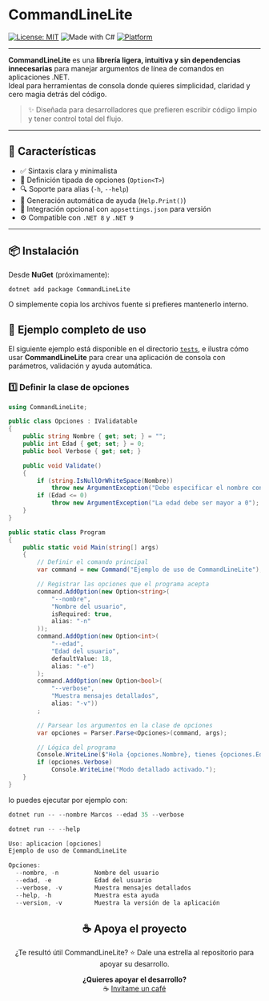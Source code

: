 # CommandLineLite

[![License: MIT](https://img.shields.io/badge/License-MIT-blue.svg)](https://opensource.org/licenses/MIT)
![Made with C#](https://img.shields.io/badge/Made%20with-C%23-239120.svg?logo=csharp)
[![Platform](https://img.shields.io/badge/Platform-Linux%20|%20Windows-orange.svg)](https://dotnet.microsoft.com/)

---

**CommandLineLite** es una **librería ligera, intuitiva y sin dependencias innecesarias** para manejar argumentos de línea de comandos en aplicaciones .NET.  
Ideal para herramientas de consola donde quieres simplicidad, claridad y cero magia detrás del código.

> ✨ Diseñada para desarrolladores que prefieren escribir código limpio y tener control total del flujo.

---

## 🚀 Características

- ✅ Sintaxis clara y minimalista  
- 🧩 Definición tipada de opciones (`Option<T>`)  
- 🔍 Soporte para alias (`-h`, `--help`)  
- 📘 Generación automática de ayuda (`Help.Print()`)  
- 🧱 Integración opcional con `appsettings.json` para versión  
- ⚙️ Compatible con `.NET 8` y `.NET 9`

---

## 📦 Instalación

Desde **NuGet** (próximamente):

```bash
dotnet add package CommandLineLite
```

O simplemente copia los archivos fuente si prefieres mantenerlo interno.

## 🧪 Ejemplo completo de uso

El siguiente ejemplo está disponible en el directorio [`tests`](./tests), e ilustra cómo usar **CommandLineLite** para crear una aplicación de consola con parámetros, validación y ayuda automática.

### 1️⃣ Definir la clase de opciones

```csharp
using CommandLineLite;

public class Opciones : IValidatable
{
    public string Nombre { get; set; } = "";
    public int Edad { get; set; } = 0;
    public bool Verbose { get; set; }

    public void Validate()
    {
        if (string.IsNullOrWhiteSpace(Nombre))
            throw new ArgumentException("Debe especificar el nombre con --nombre o -n");
        if (Edad <= 0)
            throw new ArgumentException("La edad debe ser mayor a 0");
    }
}

public static class Program
{
    public static void Main(string[] args)
    {
        // Definir el comando principal
        var command = new Command("Ejemplo de uso de CommandLineLite");

        // Registrar las opciones que el programa acepta
        command.AddOption(new Option<string>(
            "--nombre",
            "Nombre del usuario",
            isRequired: true,
            alias: "-n"
        ));
        command.AddOption(new Option<int>(
            "--edad",
            "Edad del usuario",
            defaultValue: 18,
            alias: "-e")
        );
        command.AddOption(new Option<bool>(
            "--verbose",
            "Muestra mensajes detallados",
            alias: "-v"))
        ;

        // Parsear los argumentos en la clase de opciones
        var opciones = Parser.Parse<Opciones>(command, args);

        // Lógica del programa
        Console.WriteLine($"Hola {opciones.Nombre}, tienes {opciones.Edad} años.");
        if (opciones.Verbose)
            Console.WriteLine("Modo detallado activado.");
    }
}
```

lo puedes ejecutar por ejemplo con:

```csharp
dotnet run -- --nombre Marcos --edad 35 --verbose
```

```csharp
dotnet run -- --help

Uso: aplicacion [opciones]
Ejemplo de uso de CommandLineLite

Opciones:
  --nombre, -n          Nombre del usuario
  --edad, -e            Edad del usuario
  --verbose, -v         Muestra mensajes detallados
  --help, -h            Muestra esta ayuda
  --version, -v         Muestra la versión de la aplicación

```


<div align="center">

## ☕ Apoya el proyecto

¿Te resultó útil CommandLineLite?
⭐ Dale una estrella al repositorio para apoyar su desarrollo.

**¿Quieres apoyar el desarrollo?**  
☕ [Invítame un café](https://ko-fi.com/sepulvedamarcos)

</div>